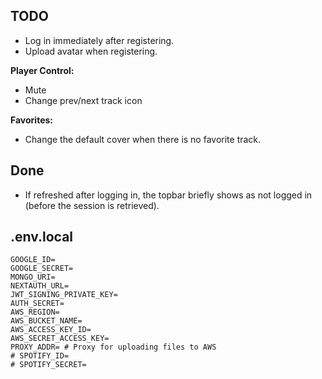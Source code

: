 ## TODO

- Log in immediately after registering.
- Upload avatar when registering.

**Player Control:**

- Mute
- Change prev/next track icon

**Favorites:**

- Change the default cover when there is no favorite track.

## Done
- If refreshed after logging in, the topbar briefly shows as not logged in (before the session is retrieved).

## .env.local

```
GOOGLE_ID=
GOOGLE_SECRET=
MONGO_URI=
NEXTAUTH_URL=
JWT_SIGNING_PRIVATE_KEY=
AUTH_SECRET=
AWS_REGION=
AWS_BUCKET_NAME=
AWS_ACCESS_KEY_ID=
AWS_SECRET_ACCESS_KEY=
PROXY_ADDR= # Proxy for uploading files to AWS
# SPOTIFY_ID=
# SPOTIFY_SECRET=
```